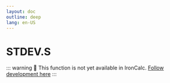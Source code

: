 ```yaml
---
layout: doc
outline: deep
lang: en-US
---
```


# STDEV.S

::: warning
🚧 This function is not yet available in IronCalc.
[Follow development here](https://github.com/ironcalc/IronCalc/labels/Functions)
:::